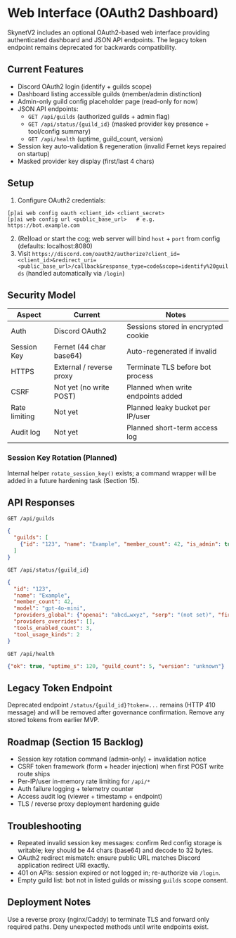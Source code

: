 # Web Interface (OAuth2 Dashboard)

SkynetV2 includes an optional OAuth2-based web interface providing authenticated dashboard and JSON API endpoints. The legacy token endpoint remains deprecated for backwards compatibility.

## Current Features

- Discord OAuth2 login (identify + guilds scope)
- Dashboard listing accessible guilds (member/admin distinction)
- Admin-only guild config placeholder page (read-only for now)
- JSON API endpoints:
  - `GET /api/guilds` (authorized guilds + admin flag)
  - `GET /api/status/{guild_id}` (masked provider key presence + tool/config summary)
  - `GET /api/health` (uptime, guild_count, version)
- Session key auto-validation & regeneration (invalid Fernet keys repaired on startup)
- Masked provider key display (first/last 4 chars)

## Setup

1. Configure OAuth2 credentials:
```
[p]ai web config oauth <client_id> <client_secret>
[p]ai web config url <public_base_url>   # e.g. https://bot.example.com
```
2. (Re)load or start the cog; web server will bind `host` + `port` from config (defaults: localhost:8080)
3. Visit `https://discord.com/oauth2/authorize?client_id=<client_id>&redirect_uri=<public_base_url>/callback&response_type=code&scope=identify%20guilds` (handled automatically via `/login`)

## Security Model

| Aspect | Current | Notes |
|--------|---------|-------|
| Auth | Discord OAuth2 | Sessions stored in encrypted cookie |
| Session Key | Fernet (44 char base64) | Auto-regenerated if invalid |
| HTTPS | External / reverse proxy | Terminate TLS before bot process |
| CSRF | Not yet (no write POST) | Planned when write endpoints added |
| Rate limiting | Not yet | Planned leaky bucket per IP/user |
| Audit log | Not yet | Planned short-term access log |

### Session Key Rotation (Planned)
Internal helper `rotate_session_key()` exists; a command wrapper will be added in a future hardening task (Section 15).

## API Responses

`GET /api/guilds`
```json
{
  "guilds": [
    {"id": "123", "name": "Example", "member_count": 42, "is_admin": true}
  ]
}
```

`GET /api/status/{guild_id}`
```json
{
  "id": "123",
  "name": "Example",
  "member_count": 42,
  "model": "gpt-4o-mini",
  "providers_global": {"openai": "abcd…wxyz", "serp": "(not set)", "firecrawl": "(not set)"},
  "providers_overrides": [],
  "tools_enabled_count": 3,
  "tool_usage_kinds": 2
}
```

`GET /api/health`
```json
{"ok": true, "uptime_s": 120, "guild_count": 5, "version": "unknown"}
```

## Legacy Token Endpoint

Deprecated endpoint `/status/{guild_id}?token=...` remains (HTTP 410 message) and will be removed after governance confirmation. Remove any stored tokens from earlier MVP.

## Roadmap (Section 15 Backlog)
- Session key rotation command (admin-only) + invalidation notice
- CSRF token framework (form + header injection) when first POST write route ships
- Per-IP/user in-memory rate limiting for `/api/*`
- Auth failure logging + telemetry counter
- Access audit log (viewer + timestamp + endpoint)
- TLS / reverse proxy deployment hardening guide

## Troubleshooting
- Repeated invalid session key messages: confirm Red config storage is writable; key should be 44 chars (base64) and decode to 32 bytes.
- OAuth2 redirect mismatch: ensure public URL matches Discord application redirect URI exactly.
- 401 on APIs: session expired or not logged in; re-authorize via `/login`.
- Empty guild list: bot not in listed guilds or missing `guilds` scope consent.

## Deployment Notes
Use a reverse proxy (nginx/Caddy) to terminate TLS and forward only required paths. Deny unexpected methods until write endpoints exist.
